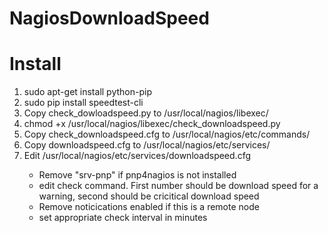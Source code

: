 # NagiosDownloadSpeed

<h1>Install</h1>
<ol>
<li>sudo apt-get install python-pip</li>
<li>sudo pip install speedtest-cli</li>
<li>Copy check_dowloadspeed.py to /usr/local/nagios/libexec/</li>
<li>chmod +x /usr/local/nagios/libexec/check_downloadspeed.py</li>
<li>Copy check_downloadspeed.cfg to /usr/local/nagios/etc/commands/</li>
<li>Copy downloadspeed.cfg to /usr/local/nagios/etc/services/</li>
<li>Edit /usr/local/nagios/etc/services/downloadspeed.cfg</li>
  <ul>
  <li>Remove "srv-pnp" if pnp4nagios is not installed</li>
  <li>edit check command.  First number should be download speed for a warning, second should be cricitical download speed</li>
  <li>Remove noticications enabled if this is a remote node</li>
  <li>set appropriate check interval in minutes </li>
  </ul>
</ol>
